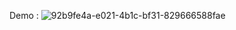 
Demo :
![92b9fe4a-e021-4b1c-bf31-829666588fae](https://github.com/user-attachments/assets/5f02e8eb-7083-4a9d-a9c4-ed162ca74e0d)
